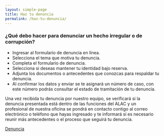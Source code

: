 ```yaml
---
layout: simple-page
title: Haz tu denuncia
permalink: /haz-tu-denuncia/
---
```


### ¿Qué debo hacer para denunciar un hecho irregular o de corrupción?

* Ingresar al formulario de denuncia en línea.
* Selecciona el tema que motiva tu denuncia.
* Completa el formulario de denuncia.
* Selecciona si deseas mantener tu identidad bajo reserva.
* Adjunta los documentos o antecedentes que conozcas para respaldar tu denuncia.
* Al confirmar los datos y enviar se te asignará un número de caso, con este número podrás consultar el estado de tramitación de tu denuncia.

Una vez recibida tu denuncia por nuestro equipo, se verificará si la denuncia presentada está dentro de las funciones del ALAC y un profesional de nuestra oficina se pondrá en contacto contigo al correo electrónico o teléfono que hayas ingresado y te informará si es necesario reunir más antecedentes o el proceso que seguirá tu denuncia.

<div class="text-center">
  <a href="//buzon.denunciacorrupcion.cl" class="btn btn-denuncia btn-lg">Denuncia</a>
</div>
